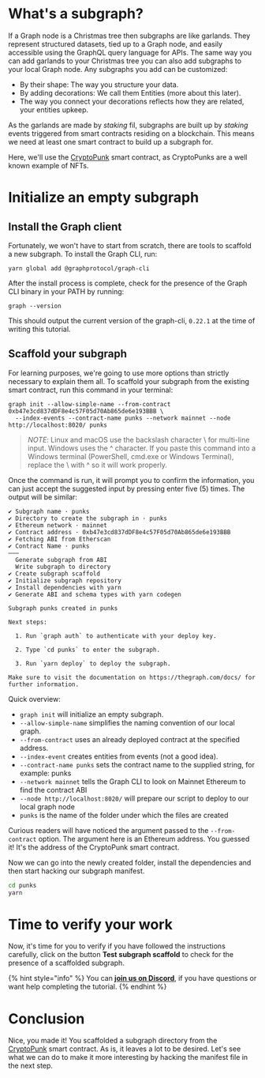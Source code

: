 # What's a subgraph?

If a Graph node is a Christmas tree then subgraphs are like garlands. They represent structured datasets, tied up to a Graph node, and easily accessible using the GraphQL query language for APIs. The same way you can add garlands to your Christmas tree you can also add subgraphs to your local Graph node. Any subgraphs you add can be customized:

- By their shape: The way you structure your data.
- By adding decorations: We call them Entities (more about this later).
- The way you connect your decorations reflects how they are related, your entities upkeep.

As the garlands are made by _staking_ fil, subgraphs are built up by _staking_ events triggered from smart contracts residing on a blockchain. This means we need at least one smart contract to build up a subgraph for.

Here, we'll use the [CryptoPunk](https://www.larvalabs.com/cryptopunks) smart contract, as CryptoPunks are a well known example of NFTs.

# Initialize an empty subgraph

## Install the Graph client

Fortunately, we won't have to start from scratch, there are tools to scaffold a new subgraph. To install the Graph CLI, run:

```text
yarn global add @graphprotocol/graph-cli
```

After the install process is complete, check for the presence of the Graph CLI binary in your PATH by running: 

```text
graph --version
```

This should output the current version of the graph-cli, `0.22.1` at the time of writing this tutorial.

## Scaffold your subgraph

For learning purposes, we're going to use more options than strictly necessary to explain them all. To scaffold your subgraph from the existing smart contract, run this command in your terminal:

```text
graph init --allow-simple-name --from-contract 0xb47e3cd837dDF8e4c57F05d70Ab865de6e193BBB \
  --index-events --contract-name punks --network mainnet --node http://localhost:8020/ punks
```

> _NOTE_: Linux and macOS use the backslash character \ for multi-line input. Windows uses the ^ character. If you paste this command into a Windows terminal (PowerShell, cmd.exe or Windows Terminal), replace the \ with ^ so it will work properly.

Once the command is run, it will prompt you to confirm the information, you can just accept the suggested input by pressing enter five (5) times. The output will be similar:

```text
✔ Subgraph name · punks
✔ Directory to create the subgraph in · punks
✔ Ethereum network · mainnet
✔ Contract address · 0xb47e3cd837dDF8e4c57F05d70Ab865de6e193BBB
✔ Fetching ABI from Etherscan
✔ Contract Name · punks
———
  Generate subgraph from ABI
  Write subgraph to directory
✔ Create subgraph scaffold
✔ Initialize subgraph repository
✔ Install dependencies with yarn
✔ Generate ABI and schema types with yarn codegen

Subgraph punks created in punks

Next steps:

  1. Run `graph auth` to authenticate with your deploy key.

  2. Type `cd punks` to enter the subgraph.

  3. Run `yarn deploy` to deploy the subgraph.

Make sure to visit the documentation on https://thegraph.com/docs/ for further information.
```

Quick overview:

- `graph init` will initialize an empty subgraph.
- `--allow-simple-name` simplifies the naming convention of our local graph.
- `--from-contract` uses an already deployed contract at the specified address.
- `--index-event` creates entities from events (not a good idea).
- `--contract-name punks` sets the contract name to the supplied string, for example: punks
- `--network mainnet` tells the Graph CLI to look on Mainnet Ethereum to find the contract ABI
- `--node http://localhost:8020/` will prepare our script to deploy to our local graph node
- `punks` is the name of the folder under which the files are created

Curious readers will have noticed the argument passed to the `--from-contract` option. The argument here is an Ethereum address. You guessed it! It's the address of the CryptoPunk smart contract.

Now we can go into the newly created folder, install the dependencies and then start hacking our subgraph manifest.

```bash
cd punks
yarn
```

# Time to verify your work

Now, it's time for you to verify if you have followed the instructions carefully, click on the button **Test subgraph scaffold** to check for the presence of a scaffolded subgraph.

{% hint style="info" %}
You can [**join us on Discord**](https://discord.gg/fszyM7K), if you have questions or want help completing the tutorial.
{% endhint %}

# Conclusion

Nice, you made it! You scaffolded a subgraph directory from the [CryptoPunk](https://www.larvalabs.com/cryptopunks) smart contract. As is, it leaves a lot to be desired. Let's see what we can do to make it more interesting by hacking the manifest file in the next step.